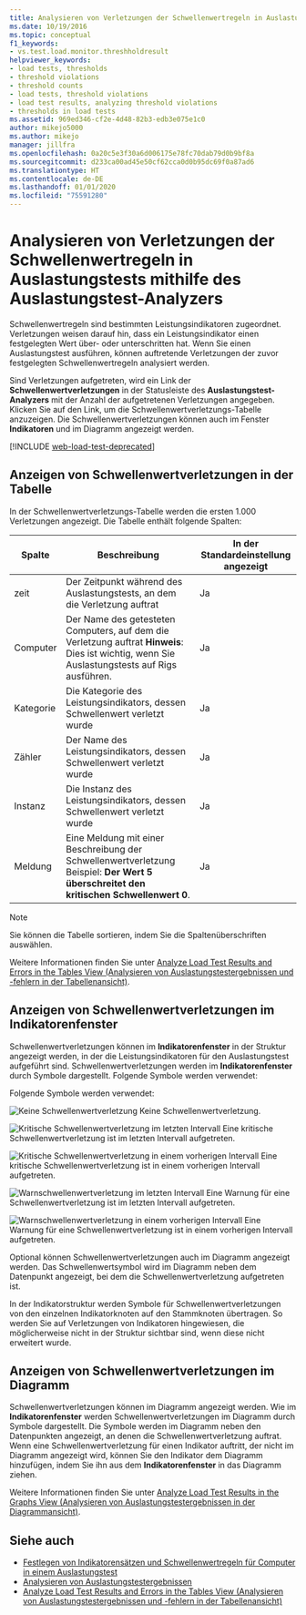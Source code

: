 ```yaml
---
title: Analysieren von Verletzungen der Schwellenwertregeln in Auslastungstests
ms.date: 10/19/2016
ms.topic: conceptual
f1_keywords:
- vs.test.load.monitor.threshholdresult
helpviewer_keywords:
- load tests, thresholds
- threshold violations
- threshold counts
- load tests, threshold violations
- load test results, analyzing threshold violations
- thresholds in load tests
ms.assetid: 969ed346-cf2e-4d48-82b3-edb3e075e1c0
author: mikejo5000
ms.author: mikejo
manager: jillfra
ms.openlocfilehash: 0a20c5e3f30a6d006175e78fc70dab79d0b9bf8a
ms.sourcegitcommit: d233ca00ad45e50cf62cca0d0b95dc69f0a87ad6
ms.translationtype: HT
ms.contentlocale: de-DE
ms.lasthandoff: 01/01/2020
ms.locfileid: "75591280"
---
```

# <a name="analyzing-threshold-rule-violations-in-load-tests-using-the-load-test-analyzer"></a>Analysieren von Verletzungen der Schwellenwertregeln in Auslastungstests mithilfe des Auslastungstest-Analyzers

Schwellenwertregeln sind bestimmten Leistungsindikatoren zugeordnet. Verletzungen weisen darauf hin, dass ein Leistungsindikator einen festgelegten Wert über- oder unterschritten hat. Wenn Sie einen Auslastungstest ausführen, können auftretende Verletzungen der zuvor festgelegten Schwellenwertregeln analysiert werden.

Sind Verletzungen aufgetreten, wird ein Link der **Schwellenwertverletzungen** in der Statusleiste des **Auslastungstest-Analyzers** mit der Anzahl der aufgetretenen Verletzungen angegeben. Klicken Sie auf den Link, um die Schwellenwertverletzungs-Tabelle anzuzeigen. Die Schwellenwertverletzungen können auch im Fenster **Indikatoren** und im Diagramm angezeigt werden.

[!INCLUDE [web-load-test-deprecated](includes/web-load-test-deprecated.md)]

## <a name="view-threshold-violations-in-the-table"></a>Anzeigen von Schwellenwertverletzungen in der Tabelle

In der Schwellenwertverletzungs-Tabelle werden die ersten 1.000 Verletzungen angezeigt. Die Tabelle enthält folgende Spalten:

|Spalte|Beschreibung|In der Standardeinstellung angezeigt|
|-|-|-|
|zeit|Der Zeitpunkt während des Auslastungstests, an dem die Verletzung auftrat|Ja|
|Computer|Der Name des getesteten Computers, auf dem die Verletzung auftrat **Hinweis**:  Dies ist wichtig, wenn Sie Auslastungstests auf Rigs ausführen.|Ja|
|Kategorie|Die Kategorie des Leistungsindikators, dessen Schwellenwert verletzt wurde|Ja|
|Zähler|Der Name des Leistungsindikators, dessen Schwellenwert verletzt wurde|Ja|
|Instanz|Die Instanz des Leistungsindikators, dessen Schwellenwert verletzt wurde|Ja|
|Meldung|Eine Meldung mit einer Beschreibung der Schwellenwertverletzung Beispiel: **Der Wert 5 überschreitet den kritischen Schwellenwert 0**.|Ja|

> [!NOTE]
> Sie können die Tabelle sortieren, indem Sie die Spaltenüberschriften auswählen.

Weitere Informationen finden Sie unter [Analyze Load Test Results and Errors in the Tables View (Analysieren von Auslastungstestergebnissen und -fehlern in der Tabellenansicht)](../test/analyze-load-test-results-and-errors-in-the-tables-view.md).

## <a name="view-threshold-violations-in-the-counters-panel"></a>Anzeigen von Schwellenwertverletzungen im Indikatorenfenster

Schwellenwertverletzungen können im **Indikatorenfenster** in der Struktur angezeigt werden, in der die Leistungsindikatoren für den Auslastungstest aufgeführt sind. Schwellenwertverletzungen werden im **Indikatorenfenster** durch Symbole dargestellt. Folgende Symbole werden verwendet:

Folgende Symbole werden verwendet:

![Keine Schwellenwertverletzung](../test/media/icon_ltest_1.gif) Keine Schwellenwertverletzung.

![Kritische Schwellenwertverletzung im letzten Intervall](../test/media/icon_ltest_2.gif) Eine kritische Schwellenwertverletzung ist im letzten Intervall aufgetreten.

![Kritische Schwellenwertverletzung in einem vorherigen Intervall](../test/media/icon_ltest_3.gif) Eine kritische Schwellenwertverletzung ist in einem vorherigen Intervall aufgetreten.

![Warnschwellenwertverletzung im letzten Intervall](../test/media/icon_ltest_4.gif) Eine Warnung für eine Schwellenwertverletzung ist im letzten Intervall aufgetreten.

![Warnschwellenwertverletzung in einem vorherigen Intervall](../test/media/icon_ltest_5.gif) Eine Warnung für eine Schwellenwertverletzung ist in einem vorherigen Intervall aufgetreten.

Optional können Schwellenwertverletzungen auch im Diagramm angezeigt werden. Das Schwellenwertsymbol wird im Diagramm neben dem Datenpunkt angezeigt, bei dem die Schwellenwertverletzung aufgetreten ist.

In der Indikatorstruktur werden Symbole für Schwellenwertverletzungen von den einzelnen Indikatorknoten auf den Stammknoten übertragen. So werden Sie auf Verletzungen von Indikatoren hingewiesen, die möglicherweise nicht in der Struktur sichtbar sind, wenn diese nicht erweitert wurde.

## <a name="view-threshold-violations-on-the-graph"></a>Anzeigen von Schwellenwertverletzungen im Diagramm

Schwellenwertverletzungen können im Diagramm angezeigt werden. Wie im **Indikatorenfenster** werden Schwellenwertverletzungen im Diagramm durch Symbole dargestellt. Die Symbole werden im Diagramm neben den Datenpunkten angezeigt, an denen die Schwellenwertverletzung auftrat. Wenn eine Schwellenwertverletzung für einen Indikator auftritt, der nicht im Diagramm angezeigt wird, können Sie den Indikator dem Diagramm hinzufügen, indem Sie ihn aus dem **Indikatorenfenster** in das Diagramm ziehen.

Weitere Informationen finden Sie unter [Analyze Load Test Results in the Graphs View (Analysieren von Auslastungstestergebnissen in der Diagrammansicht)](../test/analyze-load-test-results-in-the-graphs-view.md).

## <a name="see-also"></a>Siehe auch

- [Festlegen von Indikatorensätzen und Schwellenwertregeln für Computer in einem Auslastungstest](../test/specify-counter-sets-and-threshold-rules-for-load-testing.md)
- [Analysieren von Auslastungstestergebnissen](../test/analyze-load-test-results-using-the-load-test-analyzer.md)
- [Analyze Load Test Results and Errors in the Tables View (Analysieren von Auslastungstestergebnissen und -fehlern in der Tabellenansicht)](../test/analyze-load-test-results-and-errors-in-the-tables-view.md)
